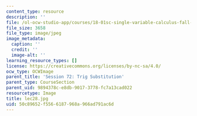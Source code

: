 ```yaml
---
content_type: resource
description: ''
file: /ol-ocw-studio-app/courses/18-01sc-single-variable-calculus-fall-2010/50c89652f5566187968a966ad791ac6d_lec28.jpg
file_size: 3658
file_type: image/jpeg
image_metadata:
  caption: ''
  credit: ''
  image-alt: ''
learning_resource_types: []
license: https://creativecommons.org/licenses/by-nc-sa/4.0/
ocw_type: OCWImage
parent_title: 'Session 72: Trig Substitution'
parent_type: CourseSection
parent_uid: 9894378c-e8db-9017-3778-fc7a13cad022
resourcetype: Image
title: lec28.jpg
uid: 50c89652-f556-6187-968a-966ad791ac6d
---
```

